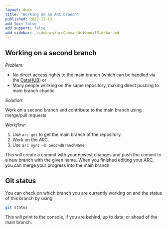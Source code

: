 ```yaml
---
layout: docs
title: "Working on an ARC branch"
published: 2022-12-13
add toc: false
add support: false
add sidebar: _sidebars/arcCommanderManualSidebar.md
---
```


## Working on a second branch

*Problem:*

- No direct access rights to the main branch (which can be handled via the [DataHUB](../DataHub.md)) or 
- Many people working on the same repository, making direct pushing to main branch chaotic.

*Solution:*

Work on a second branch and contribute to the main branch using merge/pull requests

*Workflow:*

1. Use `arc get` to get the main branch of the repository.
2. Work on the ARC.
3. Use `arc sync -b SecondBranchName`.

This will create a commit with your newest changes and push the commit to a new branch with the given name. When you finished editing your ARC, you can merge your progress into the main branch. 

## Git status

You can check on which branch you are currently working on and the status of this branch by using

```bash
git status
```

This will print to the console, if you are behind, up to date, or ahead of the main branch.
